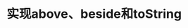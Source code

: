 实现above、beside和toString
===================================================================================

